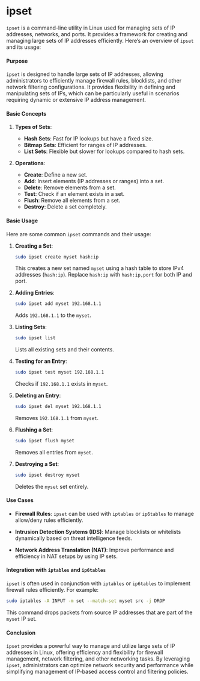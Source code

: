 # ipset

`ipset` is a command-line utility in Linux used for managing sets of IP addresses, networks, and ports. It provides a framework for creating and managing large sets of IP addresses efficiently. Here’s an overview of `ipset` and its usage:

#### Purpose

`ipset` is designed to handle large sets of IP addresses, allowing administrators to efficiently manage firewall rules, blocklists, and other network filtering configurations. It provides flexibility in defining and manipulating sets of IPs, which can be particularly useful in scenarios requiring dynamic or extensive IP address management.

#### Basic Concepts

1. **Types of Sets**:
   - **Hash Sets**: Fast for IP lookups but have a fixed size.
   - **Bitmap Sets**: Efficient for ranges of IP addresses.
   - **List Sets**: Flexible but slower for lookups compared to hash sets.

2. **Operations**:
   - **Create**: Define a new set.
   - **Add**: Insert elements (IP addresses or ranges) into a set.
   - **Delete**: Remove elements from a set.
   - **Test**: Check if an element exists in a set.
   - **Flush**: Remove all elements from a set.
   - **Destroy**: Delete a set completely.

#### Basic Usage

Here are some common `ipset` commands and their usage:

1. **Creating a Set**:
   ```bash
   sudo ipset create myset hash:ip
   ```
   This creates a new set named `myset` using a hash table to store IPv4 addresses (`hash:ip`). Replace `hash:ip` with `hash:ip,port` for both IP and port.

2. **Adding Entries**:
   ```bash
   sudo ipset add myset 192.168.1.1
   ```
   Adds `192.168.1.1` to the `myset`.

3. **Listing Sets**:
   ```bash
   sudo ipset list
   ```
   Lists all existing sets and their contents.

4. **Testing for an Entry**:
   ```bash
   sudo ipset test myset 192.168.1.1
   ```
   Checks if `192.168.1.1` exists in `myset`.

5. **Deleting an Entry**:
   ```bash
   sudo ipset del myset 192.168.1.1
   ```
   Removes `192.168.1.1` from `myset`.

6. **Flushing a Set**:
   ```bash
   sudo ipset flush myset
   ```
   Removes all entries from `myset`.

7. **Destroying a Set**:
   ```bash
   sudo ipset destroy myset
   ```
   Deletes the `myset` set entirely.

#### Use Cases

- **Firewall Rules**: `ipset` can be used with `iptables` or `ip6tables` to manage allow/deny rules efficiently.
  
- **Intrusion Detection Systems (IDS)**: Manage blocklists or whitelists dynamically based on threat intelligence feeds.

- **Network Address Translation (NAT)**: Improve performance and efficiency in NAT setups by using IP sets.

#### Integration with `iptables` and `ip6tables`

`ipset` is often used in conjunction with `iptables` or `ip6tables` to implement firewall rules efficiently. For example:

```bash
sudo iptables -A INPUT -m set --match-set myset src -j DROP
```

This command drops packets from source IP addresses that are part of the `myset` IP set.

#### Conclusion

`ipset` provides a powerful way to manage and utilize large sets of IP addresses in Linux, offering efficiency and flexibility for firewall management, network filtering, and other networking tasks. By leveraging `ipset`, administrators can optimize network security and performance while simplifying management of IP-based access control and filtering policies.
